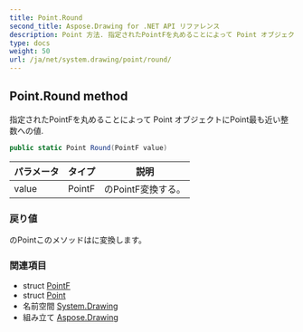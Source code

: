 ```yaml
---
title: Point.Round
second_title: Aspose.Drawing for .NET API リファレンス
description: Point 方法. 指定されたPointFを丸めることによって Point オブジェクトにPoint最も近い整数への値.
type: docs
weight: 50
url: /ja/net/system.drawing/point/round/
---
```

## Point.Round method

指定されたPointFを丸めることによって Point オブジェクトにPoint最も近い整数への値.

```csharp
public static Point Round(PointF value)
```

| パラメータ | タイプ | 説明 |
| --- | --- | --- |
| value | PointF | のPointF変換する。 |

### 戻り値

のPointこのメソッドはに変換します。

### 関連項目

* struct [PointF](../../pointf/)
* struct [Point](../)
* 名前空間 [System.Drawing](../../point/)
* 組み立て [Aspose.Drawing](../../../)



